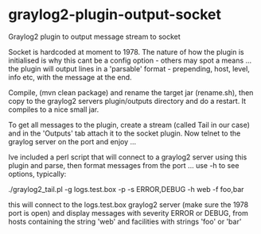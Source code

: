 graylog2-plugin-output-socket
=============================

Graylog2 plugin to output message stream to socket

Socket is hardcoded at moment to 1978. The nature of how the plugin is initialised is
why this cant be a config option - others may spot a means ... the plugin will output
lines in a 'parsable' format - prepending, host, level, info etc, with the message at
the end.

Compile, (mvn clean package) and rename the target jar (rename.sh), then copy 
to the graylog2 servers plugin/outputs directory and do a restart. It compiles to a
nice small jar.

To get all messages to the plugin, create a stream (called Tail in our case) and in
the 'Outputs' tab attach it to the socket plugin. Now telnet to the graylog server on
the port and enjoy ...

Ive included a perl script that will connect to a graylog2 server using this plugin
and parse, then format messages from the port ... use -h to see options, typically:

./graylog2_tail.pl -g logs.test.box -p -s ERROR,DEBUG -h web -f foo,bar

this will connect to the logs.test.box graylog2 server (make sure the 1978 port
is open) and display messages with severity ERROR or DEBUG, from hosts containing
the string 'web' and facilities with strings 'foo' or 'bar'
